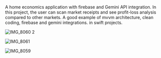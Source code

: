 A home economics application with firebase and Gemini API integration. In this project, the user can scan market receipts and see profit-loss analysis compared to other markets. A good example of mvvm architecture, clean coding, firebase and gemini integrations. in swift projects. 

![IMG_8060 2](https://github.com/user-attachments/assets/01eda218-d694-4c32-bff1-c7dcfe2dd6b7)

![IMG_8061](https://github.com/user-attachments/assets/e561e9ed-3eaf-4055-bce4-3f62f9ef273f)

![IMG_8059](https://github.com/user-attachments/assets/60abac56-0528-48b8-86d9-c3153fb4ca02)
